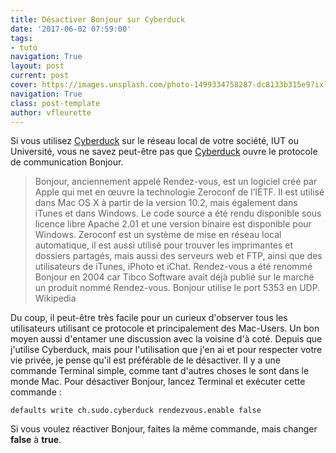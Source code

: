 ```yaml
---
title: Désactiver Bonjour sur Cyberduck
date: '2017-06-02 07:59:00'
tags:
- tuto
navigation: True
layout: post
current: post
cover: https://images.unsplash.com/photo-1499334758287-dc8133b315e9?ixlib=rb-0.3.5&q=80&fm=jpg&crop=entropy&cs=tinysrgb&w=1080&fit=max&s=5dfb14263dc692c03304fc9a6e406f8b
navigation: True
class: post-template
author: vfleurette
---
```


Si vous utilisez [Cyberduck](https://cyberduck.io/) sur le réseau local de votre société, IUT ou Université, vous ne savez peut-être pas que [Cyberduck](https://cyberduck.io/) ouvre le protocole de communication Bonjour.

> Bonjour, anciennement appelé Rendez-vous, est un logiciel créé par Apple qui met en œuvre la technologie Zeroconf de l’IETF. Il est utilisé dans Mac OS X à partir de la version 10.2, mais également dans iTunes et dans Windows.
> Le code source a été rendu disponible sous licence libre Apache 2.01 et une version binaire est disponible pour Windows.
> Zeroconf est un système de mise en réseau local automatique, il est aussi utilisé pour trouver les imprimantes et dossiers partagés, mais aussi des serveurs web et FTP, ainsi que des utilisateurs de iTunes, iPhoto et iChat.
> Rendez-vous a été renommé Bonjour en 2004 car Tibco Software avait déjà publié sur le marché un produit nommé Rendez-vous.
> Bonjour utilise le port 5353 en UDP.
> Wikipedia

Du coup, il peut-être très facile pour un curieux d'observer tous les utilisateurs utilisant ce protocole et principalement des Mac-Users. Un bon moyen aussi d'entamer une discussion avec la voisine d'à coté. Depuis que j'utilise Cyberduck, mais pour l'utilisation que j'en ai et pour respecter votre vie privée, je pense qu'il est préférable de le désactiver. Il y a une commande Terminal simple, comme tant d'autres choses le sont dans le monde Mac. Pour désactiver Bonjour, lancez Terminal et exécuter cette commande :

    defaults write ch.sudo.cyberduck rendezvous.enable false

Si vous voulez réactiver Bonjour, faites la même commande, mais changer **false** à **true**.